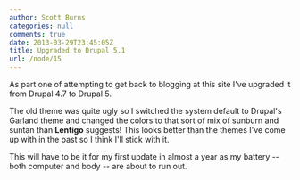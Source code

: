 ```yaml
---
author: Scott Burns
categories: null
comments: true
date: 2013-03-29T23:45:05Z
title: Upgraded to Drupal 5.1
url: /node/15
---
```


As part one of attempting to get back to blogging at this site I've upgraded it from Drupal 4.7 to Drupal 5.

The old theme was quite ugly so I switched the system default to Drupal's Garland theme and changed the colors to that sort of mix of sunburn and suntan than **Lentigo** suggests!  This looks better than the themes I've come up with in the past so I think I'll stick with it.

This will have to be it for my first update in almost a year as my battery -- both computer and body -- are about to run out.